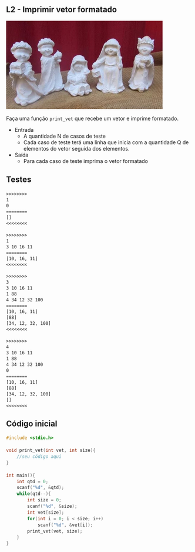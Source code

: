 ## L2 - Imprimir vetor formatado

![]( cover.jpg)

Faça uma função `print_vet` que recebe um vetor e imprime formatado.

- Entrada
    - A quantidade N de casos de teste
    - Cada caso de teste terá uma linha que inicia com a quantidade Q de elementos do vetor seguida dos elementos.
- Saída
    - Para cada caso de teste imprima o vetor formatado

## Testes

```
>>>>>>>>
1
0
========
[]
<<<<<<<<

>>>>>>>>
1
3 10 16 11
========
[10, 16, 11]
<<<<<<<<

>>>>>>>>
3
3 10 16 11
1 88
4 34 12 32 100
========
[10, 16, 11]
[88]
[34, 12, 32, 100]
<<<<<<<<

>>>>>>>>
4
3 10 16 11
1 88
4 34 12 32 100
0
========
[10, 16, 11]
[88]
[34, 12, 32, 100]
[]
<<<<<<<<

```

## Código inicial

```c
#include <stdio.h>

void print_vet(int vet, int size){
    //seu código aqui
}

int main(){
    int qtd = 0;
    scanf("%d", &qtd);
    while(qtd--){
        int size = 0;
        scanf("%d", &size);
        int vet[size];
        for(int i = 0; i < size; i++)
            scanf("%d", &vet[i]);
        print_vet(vet, size);
    }
}
```
